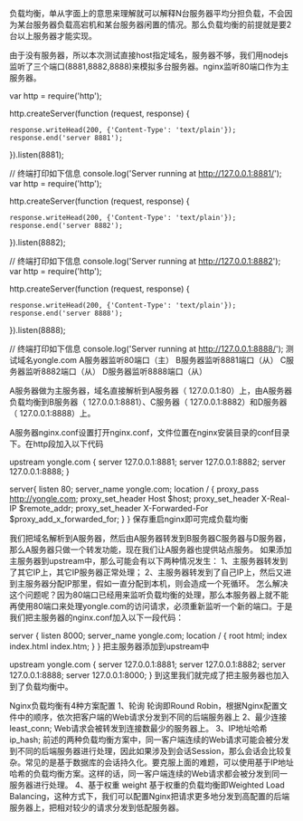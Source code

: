 负载均衡，单从字面上的意思来理解就可以解释N台服务器平均分担负载，不会因为某台服务器负载高宕机和某台服务器闲置的情况。那么负载均衡的前提就是要2台以上服务器才能实现。

由于没有服务器，所以本次测试直接host指定域名，服务器不够，我们用nodejs监听了三个端口(8881,8882,8888)来模拟多台服务器。nginx监听80端口作为主服务器。

var http = require('http');

http.createServer(function (request, response) {

    response.writeHead(200, {'Content-Type': 'text/plain'});
    response.end('server 8881');

}).listen(8881);

// 终端打印如下信息
console.log('Server running at http://127.0.0.1:8881/');
var http = require('http');

http.createServer(function (request, response) {

    response.writeHead(200, {'Content-Type': 'text/plain'});
    response.end('server 8882');

}).listen(8882);

// 终端打印如下信息
console.log('Server running at http://127.0.0.1:8882');
var http = require('http');

http.createServer(function (request, response) {

    response.writeHead(200, {'Content-Type': 'text/plain'});
    response.end('server 8888');

}).listen(8888);

// 终端打印如下信息
console.log('Server running at http://127.0.0.1:8888/');
测试域名yongle.com
A服务器监听80端口（主）
B服务器监听8881端口（从）
C服务器监听8882端口（从）
D服务器监听8888端口（从）

A服务器做为主服务器，域名直接解析到A服务器（ 127.0.0.1:80）上，由A服务器负载均衡到B服务器（ 127.0.0.1:8881）、C服务器（ 127.0.0.1:8882）和D服务器（ 127.0.0.1:8888）上。

A服务器nginx.conf设置打开nginx.conf，文件位置在nginx安装目录的conf目录下。在http段加入以下代码

upstream yongle.com {
      server 127.0.0.1:8881;
      server 127.0.0.1:8882;
      server 127.0.0.1:8888;
}

server{ 
    listen 80; 
    server_name yongle.com; 
    location / { 
        proxy_pass         http://yongle.com; 
        proxy_set_header   Host             $host; 
        proxy_set_header   X-Real-IP        $remote_addr; 
        proxy_set_header   X-Forwarded-For  $proxy_add_x_forwarded_for; 
    } 
}
保存重启nginx即可完成负载均衡

我们把域名解析到A服务器，然后由A服务器转发到B服务器C服务器与D服务器，那么A服务器只做一个转发功能，现在我们让A服务器也提供站点服务。
如果添加主服务器到upstream中，那么可能会有以下两种情况发生：
1、主服务器转发到了其它IP上，其它IP服务器正常处理；
2、主服务器转发到了自己IP上，然后又进到主服务器分配IP那里，假如一直分配到本机，则会造成一个死循环。
怎么解决这个问题呢？因为80端口已经用来监听负载均衡的处理，那么本服务器上就不能再使用80端口来处理yongle.com的访问请求，必须重新监听一个新的端口。于是我们把主服务器的nginx.conf加入以下一段代码：

server {
        listen       8000;
        server_name  yongle.com;
        location / {
            root   html;
            index  index.html index.htm;
        }
    }
把主服务器添加到upstream中

upstream yongle.com {
        server 127.0.0.1:8881;
        server 127.0.0.1:8882;
        server 127.0.0.1:8888;
        server 127.0.0.1:8000;
    }
到这里我们就完成了把主服务器也加入到了负载均衡中。

Nginx负载均衡有4种方案配置
1、轮询
轮询即Round Robin，根据Nginx配置文件中的顺序，依次把客户端的Web请求分发到不同的后端服务器上
2、最少连接 least_conn;
Web请求会被转发到连接数最少的服务器上。
3、IP地址哈希 ip_hash;
前述的两种负载均衡方案中，同一客户端连续的Web请求可能会被分发到不同的后端服务器进行处理，因此如果涉及到会话Session，那么会话会比较复杂。常见的是基于数据库的会话持久化。要克服上面的难题，可以使用基于IP地址哈希的负载均衡方案。这样的话，同一客户端连续的Web请求都会被分发到同一服务器进行处理。
4、基于权重 weight
基于权重的负载均衡即Weighted Load Balancing，这种方式下，我们可以配置Nginx把请求更多地分发到高配置的后端服务器上，把相对较少的请求分发到低配服务器。
